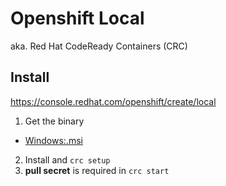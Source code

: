 
# Openshift Local
aka. Red Hat CodeReady Containers (CRC)

## Install
https://console.redhat.com/openshift/create/local

1. Get the binary
  - [Windows:.msi](https://cn9yc2hk0gzg.objectstorage.ap-singapore-1.oci.customer-oci.com/n/cn9yc2hk0gzg/b/install-binary/o/redhat%2Fopenshift%2Fcrc-windows-amd64.msi)

2. Install and `crc setup`
3. **pull secret** is required in `crc start`

